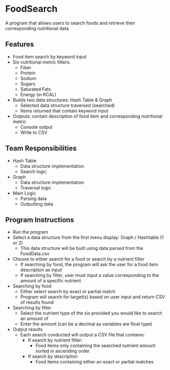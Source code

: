 # FoodSearch
A program that allows users to search foods and retrieve their corresponding nutritional data 

## Features
- Food item search by keyword input
- Six nutritional metric filters: 
  - Fiber
  - Protein
  - Sodium
  - Sugars
  - Saturated Fats
  - Energy (in KCAL)
- Builds two data structures: Hash Table & Graph
  - Selected data structure traversed (searched)
  - Items returned that contain keyword input
- Outputs: contain description of food item and corresponding nutritional metric
  - Console output
  - Write to CSV 

## Team Responsibilities
- Hash Table
  - Data structure implementation
  - Search logic
- Graph
  - Data structure implementation
  - Traversal logic
- Main Logic
  - Parsing data
  - Outputting data

## Program Instructions
- Run the program
- Select a data structure from the first menu display: Graph / Hashtable (1 or 2)
  - This data structure will be built using data parsed from the FoodData.csv
- Choose to either search for a food or search by a nutrient filter
  - If searching by food, the program will ask the user for a food item description as input
  - If searching by filter, user must input a value corresponding to the amount of a specific nutrient
- Searching by food
  - Either select search by exact or partial match
  - Program will search for target(s) based on user input and return CSV of results found
- Searching by filter
  - Select the nutrient type of the six provided you would like to search an amount of
  - Enter the amount (can be a decimal as variables are float type)
- Output results
  - Each search conducted will output a CSV file that contains:
    - If search by nutrient filter:
      - Food items only containing the searched nutrient amount sorted in ascending order
    - If search by description
      - Food items containing either an exact or partial matches
